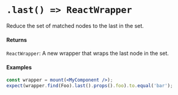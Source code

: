 # `.last() => ReactWrapper`

Reduce the set of matched nodes to the last in the set.



#### Returns

`ReactWrapper`: A new wrapper that wraps the last node in the set.



#### Examples

```jsx
const wrapper = mount(<MyComponent />);
expect(wrapper.find(Foo).last().props().foo).to.equal('bar');
```
